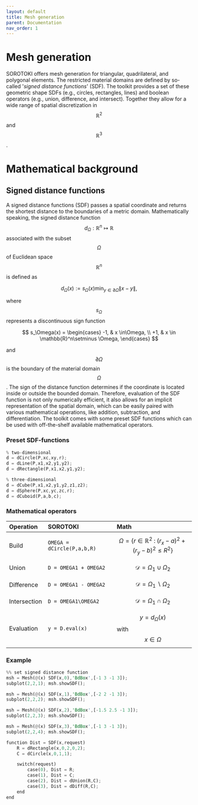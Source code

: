 ```yaml
---
layout: default
title: Mesh generation
parent: Documentation
nav_order: 1
---
```


<script src="https://cdn.mathjax.org/mathjax/latest/MathJax.js?config=TeX-AMS-MML_HTMLorMML" type="text/javascript"></script> 

<!-- <div align="center"> <img src="./src/mesh.png" width="650"> </div> -->

# Mesh generation
SOROTOKI offers mesh generation for triangular, quadrilateral, and polygonal elements. The restricted material domains are defined by so-called '*signed distance functions*' (SDF). The toolkit provides a set of these geometric shape SDFs (e.g., circles, rectangles, lines) and boolean operators (e.g., union, difference, and intersect). Together they allow for a wide range of spatial discretization in $$\mathbb{R}^2$$ and $$\mathbb{R}^3$$. 

# Mathematical background
## Signed distance functions
A signed distance functions (SDF) passes a spatial coordinate and returns the shortest distance to the boundaries of a metric domain. Mathematically speaking, the signed distance function $$d_\Omega: \mathbb{R}^n \mapsto \mathbb{R}$$ associated with the subset $$\Omega$$ of Euclidean space $$\mathbb{R}^n$$ is defined as

$$ d_\Omega(x) := s_\Omega(x) \min_{y \in \partial \Omega} \lVert x - y \rVert,$$ 

where $$s_\Omega$$ represents a discontinuous sign function

$$ s_\Omega(x) = 
\begin{cases}
-1, & x \in\Omega, \\
+1, & x \in \mathbb{R}^n\setminus \Omega,
\end{cases}
$$

and $$\partial \Omega$$ is the boundary of the material domain $$\Omega$$. The sign of the distance function determines if the coordinate is located inside or outside the bounded domain. Therefore, evaluation of the SDF function is not only numerically efficient, it also allows for an implicit representation of the spatial domain, which can be easily paired with various mathematical operations, like addition, subtraction, and differentiation. The toolkit comes with some preset SDF functions which can be used with off-the-shelf available mathematical operators.

### Preset SDF-functions
```rust
% two-dimensional
d = dCircle(P,xc,xy,r);
d = dLine(P,x1,x2,y1,y2);
d = dRectangle(P,x1,x2,y1,y2);

% three-dimensional
d = dCube(P,x1,x2,y1,y2,z1,z2);
d = dSphere(P,xc,yc,zc,r);
d = dCuboid(P,a,b,c);
```


### Mathematical operators

| Operation   | SOROTOKI     | Math  |
|:-------------|:------------------|:------|
| Build    | `OMEGA = dCircle(P,a,b,R)` | $$\Omega = \left\{r\in \mathbb{R}^2 \; : \; (r_x-a)^2 + (r_y - b)^2 \le R^2 \right\} $$ |
| Union    | `D = OMEGA1 + OMEGA2` | $$\mathcal{D} = \Omega_1 \cup \Omega_2$$  |
| Difference    | `D = OMEGA1 - OMEGA2` | $$\mathcal{D} = \Omega_1  \backslash \Omega_2$$  |
| Intersection    | `D = OMEGA1\OMEGA2` | $$\mathcal{D} = \Omega_1 \cap \Omega_2$$  |
| Evaluation    | `y = D.eval(x)` | $$y = d_\Omega(x)$$ with $$x\in \Omega$$ |


### Example

```rust
%% set signed distance function
msh = Mesh(@(x) SDF(x,0),'BdBox',[-1 3 -1 3]);
subplot(2,2,1); msh.showSDF();

msh = Mesh(@(x) SDF(x,1),'BdBox',[-2 2 -1 3]);
subplot(2,2,2); msh.showSDF();

msh = Mesh(@(x) SDF(x,2),'BdBox',[-1.5 2.5 -1 3]);
subplot(2,2,3); msh.showSDF();

msh = Mesh(@(x) SDF(x,3),'BdBox',[-1 3 -1 3]);
subplot(2,2,4); msh.showSDF();

function Dist = SDF(x,request)
    R = dRectangle(x,0,2,0,2);
    C = dCircle(x,0,1,1);

    switch(request)
        case(0), Dist = R;
        case(1), Dist = C;
        case(2), Dist = dUnion(R,C);
        case(3), Dist = dDiff(R,C);
    end
end
```